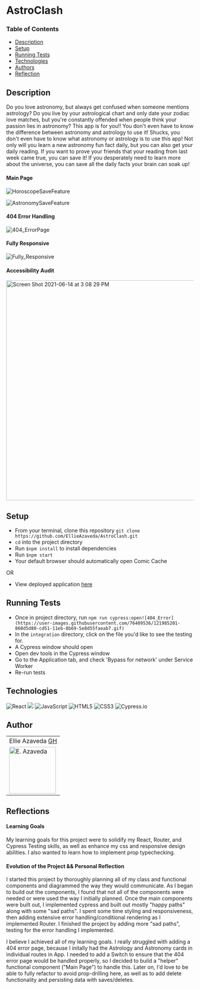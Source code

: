 # AstroClash

### Table of Contents
* [Description](#description)
* [Setup](#setup)
* [Running Tests](#runningtests)
* [Technologies](#technologies)
* [Authors](#author)
* [Reflection](#reflections)


## Description
Do you love astronomy, but always get confused when someone mentions astrology? Do you live by your astrological chart and only date your zodiac love matches, but you're constantly offended when people think your passion lies in astronomy? This app is for you!! You don't even have to know the difference between astronomy and astrology to use it! Shucks, you don't even have to know what astronomy or astrology is to use this app! Not only will you learn a new astronomy fun fact daily, but you can also get your daily reading. If you want to prove your friends that your reading from last week came true, you can save it! If you desperately need to learn more about the universe, you can save all the daily facts your brain can soak up!


#### Main Page

![HoroscopeSaveFeature](https://user-images.githubusercontent.com/76409536/121985812-b275a980-cd52-11eb-8fc7-e14edd24fac1.gif)

![AstronomySaveFeature](https://user-images.githubusercontent.com/76409536/121985807-b1447c80-cd52-11eb-95fb-0a68bb96b70e.gif)


#### 404 Error Handling

![404_ErrorPage](https://user-images.githubusercontent.com/76409536/121985499-12b81b80-cd52-11eb-968c-190127b76d99.gif)


#### Fully Responsive

![Fully_Responsive](https://user-images.githubusercontent.com/76409536/121985506-177ccf80-cd52-11eb-82af-a2d123c96d36.gif)


#### Accessibility Audit

<img width="589" alt="Screen Shot 2021-06-14 at 3 08 29 PM" src="https://user-images.githubusercontent.com/76409536/121980652-8dc90400-cd49-11eb-8656-41564e257bc8.png">


## Setup
* From your terminal, clone this repository
`git clone https://github.com/EllieAzaveda/AstroClash.git`  
* `cd` into the project directory
* Run `$npm install` to install dependencies
* Run `$npm start`
* Your default browser should automatically open Comic Cache

OR

* View deployed application [here](http://astro-clash.surge.sh/)

## Running Tests
* Once in project directory, run `npm run cypress:open![404_Error](https://user-images.githubusercontent.com/76409536/121985201-860d5d80-cd51-11eb-8b69-5e8d55faeab7.gif)
` 
* In the `integration` directory, click on the file you'd like to see the testing for. 
* A Cypress window should open
* Open dev tools in the Cypress window 
* Go to the Application tab, and check 'Bypass for network' under Service Worker 
* Re-run tests  

## Technologies
<p>
  <img alt="React" src="https://img.shields.io/badge/react%20-%2320232a.svg?&style=for-the-badge&logo=react&logoColor=%2361DAFB"/>

  <img src="https://img.shields.io/badge/React_Router-CA4245?style=for-the-badge&logo=react-router&logoColor=white"/>

  <img alt="JavaScript" src="https://img.shields.io/badge/javascript%20-%23323330.svg?&style=for-the-badge&logo=javascript&logoColor=%23F7DF1E"/>

  <img alt="HTML5" src="https://img.shields.io/badge/html5%20-%23E34F26.svg?&style=for-the-badge&logo=html5&logoColor=white"/>

  <img alt="CSS3" src="https://img.shields.io/badge/css3%20-%231572B6.svg?&style=for-the-badge&logo=css3&logoColor=white"/>

  <img alt="Cypress.io" src="https://camo.githubusercontent.com/bd9c528263673db09f67bcf3445ba8e5512cfb6829e966a31ef7a378933b231a/68747470733a2f2f696d672e736869656c64732e696f2f62616467652f2d437970726573732e696f2d626c61636b3f7374796c653d666f722d7468652d6261646765266c6f676f3d637970726573732e696f266c6f676f436f6c6f723d7768697465"/>
</p>

## Author
<table>
    <tr>
        <td> Ellie Azaveda <a href="https://github.com/EllieAzaveda">GH</td>
    </tr>
    </tr>
        <td><img src="https://avatars.githubusercontent.com/u/76409536?v=4" alt="E. Azaveda" width="125" height="auto" /></td>
    </tr>
</table>


## Reflections

#### Learning Goals
My learning goals for this project were to solidify my React, Router, and Cypress Testing skills, as well as enhance my css and responsive design abilities. I also wanted to learn how to implement prop typechecking.


#### Evolution of the Project && Personal Reflection
I started this project by thoroughly planning all of my class and functional components and diagrammed the way they would communicate. As I began to build out the components, I found that not all of the components were needed or were used the way I initially planned. Once the main components were built out, I implemented cypress and built out mostly "happy paths" along with some "sad paths". I spent some time styling and responsiveness, then adding extensive error handling/conditional rendering as I implemented Router. I finished the project by adding more "sad paths", testing for the error handling I implemented.

I believe I achieved all of my learning goals. I really struggled with adding a 404 error page, because I initally had the Astrology and Astronomy cards in individual routes in App. I needed to add a Switch to ensure that the 404 error page would be handled properly, so I decided to build a "helper" functional component ("Main Page") to handle this. Later on, I'd love to be able to fully refactor to avoid prop-drilling here, as well as to add delete functionality and persisting data with saves/deletes.

 

